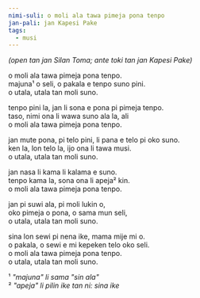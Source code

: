 ```yaml
---
nimi-suli: o moli ala tawa pimeja pona tenpo
jan-pali: jan Kapesi Pake
tags:
  - musi
---
```

*(open tan jan Silan Toma; ante toki tan jan Kapesi Pake)*

o moli ala tawa pimeja pona tenpo.  
majuna¹ o seli, o pakala e tenpo suno pini.  
o utala, utala tan moli suno.  

tenpo pini la, jan li sona e pona pi pimeja tenpo.  
taso, nimi ona li wawa suno ala la, ali  
o moli ala tawa pimeja pona tenpo.  

jan mute pona, pi telo pini, li pana e telo pi oko suno.  
ken la, lon telo la, ijo ona li tawa musi.  
o utala, utala tan moli suno.  

jan nasa li kama li kalama e suno.  
tenpo kama la, sona ona li apeja² kin.  
o moli ala tawa pimeja pona tenpo.  

jan pi suwi ala, pi moli lukin o,  
oko pimeja o pona, o sama mun seli,  
o utala, utala tan moli suno.  

sina lon sewi pi nena ike, mama mije mi o.  
o pakala, o sewi e mi kepeken telo oko seli.  
o moli ala tawa pimeja pona tenpo.  
o utala, utala tan moli suno.  

¹ *"majuna" li sama "sin ala"*  
² *"apeja" li pilin ike tan ni: sina ike*  
